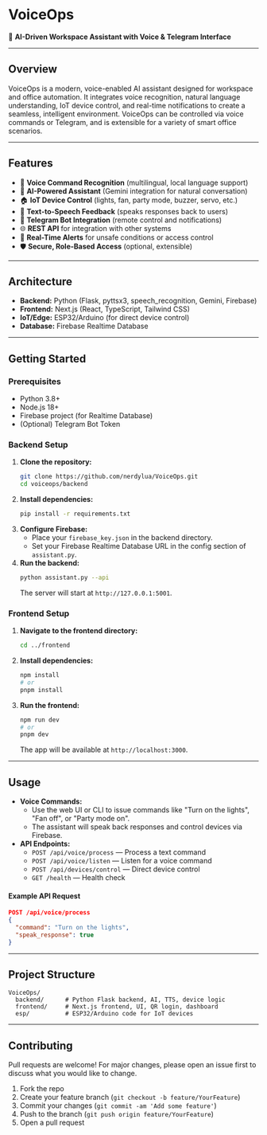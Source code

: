 # VoiceOps

🧠 **AI-Driven Workspace Assistant with Voice & Telegram Interface**

---

## Overview
VoiceOps is a modern, voice-enabled AI assistant designed for workspace and office automation. It integrates voice recognition, natural language understanding, IoT device control, and real-time notifications to create a seamless, intelligent environment. VoiceOps can be controlled via voice commands or Telegram, and is extensible for a variety of smart office scenarios.

---

## Features
- 🎤 **Voice Command Recognition** (multilingual, local language support)
- 🤖 **AI-Powered Assistant** (Gemini integration for natural conversation)
- 🏠 **IoT Device Control** (lights, fan, party mode, buzzer, servo, etc.)
- 📢 **Text-to-Speech Feedback** (speaks responses back to users)
- 📱 **Telegram Bot Integration** (remote control and notifications)
- 🌐 **REST API** for integration with other systems
- 🔔 **Real-Time Alerts** for unsafe conditions or access control
- 🛡️ **Secure, Role-Based Access** (optional, extensible)

---

## Architecture
- **Backend:** Python (Flask, pyttsx3, speech_recognition, Gemini, Firebase)
- **Frontend:** Next.js (React, TypeScript, Tailwind CSS)
- **IoT/Edge:** ESP32/Arduino (for direct device control)
- **Database:** Firebase Realtime Database

---

## Getting Started

### Prerequisites
- Python 3.8+
- Node.js 18+
- Firebase project (for Realtime Database)
- (Optional) Telegram Bot Token

### Backend Setup
1. **Clone the repository:**
   ```bash
   git clone https://github.com/nerdylua/VoiceOps.git
   cd voiceops/backend
   ```
2. **Install dependencies:**
   ```bash
   pip install -r requirements.txt
   ```
3. **Configure Firebase:**
   - Place your `firebase_key.json` in the backend directory.
   - Set your Firebase Realtime Database URL in the config section of `assistant.py`.
4. **Run the backend:**
   ```bash
   python assistant.py --api
   ```
   The server will start at `http://127.0.0.1:5001`.

### Frontend Setup
1. **Navigate to the frontend directory:**
   ```bash
   cd ../frontend
   ```
2. **Install dependencies:**
   ```bash
   npm install
   # or
   pnpm install
   ```
3. **Run the frontend:**
   ```bash
   npm run dev
   # or
   pnpm dev
   ```
   The app will be available at `http://localhost:3000`.

---

## Usage
- **Voice Commands:**
  - Use the web UI or CLI to issue commands like "Turn on the lights", "Fan off", or "Party mode on".
  - The assistant will speak back responses and control devices via Firebase.
- **API Endpoints:**
  - `POST /api/voice/process` — Process a text command
  - `POST /api/voice/listen` — Listen for a voice command
  - `POST /api/devices/control` — Direct device control
  - `GET /health` — Health check

#### Example API Request
```json
POST /api/voice/process
{
  "command": "Turn on the lights",
  "speak_response": true
}
```

---

## Project Structure
```
VoiceOps/
  backend/      # Python Flask backend, AI, TTS, device logic
  frontend/     # Next.js frontend, UI, QR login, dashboard
  esp/          # ESP32/Arduino code for IoT devices
```

---

## Contributing
Pull requests are welcome! For major changes, please open an issue first to discuss what you would like to change.

1. Fork the repo
2. Create your feature branch (`git checkout -b feature/YourFeature`)
3. Commit your changes (`git commit -am 'Add some feature'`)
4. Push to the branch (`git push origin feature/YourFeature`)
5. Open a pull request


